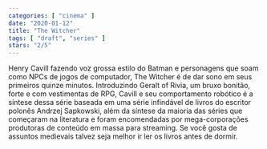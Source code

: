 ```yaml
---
categories: [ "cinema" ]
date: "2020-01-12"
title: "The Witcher"
tags: [ "draft", "series" ]
stars: "2/5"
---
```

Henry Cavill fazendo voz grossa estilo do Batman e personagens que soam como NPCs de jogos de computador, The Witcher é de dar sono em seus primeiros quinze minutos. Introduzindo Geralt of Rivia, um bruxo bonitão, forte e com vestimentas de RPG, Cavill e seu comportamento robótico é a síntese dessa série baseada em uma série infindável de livros do escritor polonês Andrzej Sapkowski, além da síntese da maioria das séries que começaram na literatura e foram encomendadas por mega-corporações produtoras de conteúdo em massa para streaming. Se você gosta de assuntos medievais talvez seja melhor ir ler os livros antes de dormir.
